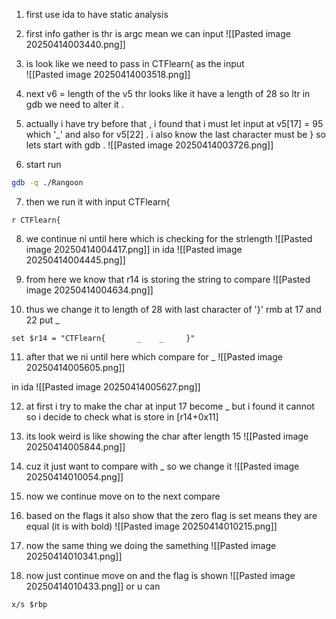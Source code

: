 1. first use ida to have static analysis 
2. first info gather is thr is argc mean we can input 
![[Pasted image 20250414003440.png]]
3. is look like we need to pass in CTFlearn{ as the input  
![[Pasted image 20250414003518.png]]
4. next v6 = length of the v5 thr looks like it have a length of 28 so ltr in gdb we need to alter it .
5. actually i have try before that , i found that i must let input at v5[17] = 95 which '_'
and also for v5[22] . i also know the last character must be } so lets start with gdb .
![[Pasted image 20250414003726.png]]

6. start run
```bash 
gdb -q ./Rangoon
```

7. then we run it with input CTFlearn{
```gdb
r CTFlearn{
```

8. we continue ni until here which is checking for the strlength
![[Pasted image 20250414004417.png]]
in ida 
![[Pasted image 20250414004445.png]]

9. from here we know that r14 is storing the string to compare
![[Pasted image 20250414004634.png]]

10. thus we change it to length of 28 with last character of '}' rmb at 17 and 22 put _
```gdb
set $r14 = "CTFlearn{       _    _     }"
```

11. after that we ni until here which compare for _
![[Pasted image 20250414005605.png]]

in ida 
![[Pasted image 20250414005627.png]]


12. at first i try to make the char at input 17 become _ but i found it cannot so i decide to check what is store in [r14+0x11]
13. its look weird is like showing the char after length 15
![[Pasted image 20250414005844.png]]

14. cuz it just want to compare with _ so we change it 
![[Pasted image 20250414010054.png]]
15. now we continue move on to the next compare
16. based on the flags it also show that the zero flag is set means they are equal (it is with bold)
![[Pasted image 20250414010215.png]]

17. now the same thing we doing the samething
![[Pasted image 20250414010341.png]]

18. now just continue move on  and the flag is shown 
![[Pasted image 20250414010433.png]]
 or u can 
 ```gdb
 x/s $rbp
```



